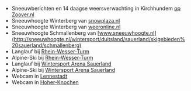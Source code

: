 
* Sneeuwberichten en 14 daagse weersverwachting in Kirchhundem [op Zoover.nl](http://www.zoover.nl/duitsland/noordrijn-westfalen-nordrhein-westfalen/kirchhundem/weer?scr=1)
* Sneeuwhoogte Winterberg van [snowplaza.nl](http://www.snowplaza.nl/duitsland/ferienwelt-winterberg/winterberg/sneeuwhoogte/)
* Sneeuwhoogte Winterberg van [weeronline.nl](http://wintersport.weeronline.nl/duitsland/winterberg/sneeuwhoogte/59)
* Sneeuwhoogte Schmallenberg van [www.sneeuwhoogte.nl](http://sneeuwhoogte.nl/wintersport/duitsland/sauerland/skigebieden%20sauerland/schmallenberg)
* Langlauf bij [Rhein-Wesser-Turm](http://www.nordicsport-arena.de/de/nsa/skigebiete/detail/rhein-weser-turm-9842)
* Alpine-Ski bij [Rhein-Wesser-Turm](http://www.wintersport-arena.de/nl/wsa/skigebiete/detail/rhein-weser-turm-9842)
* Langlauf bij [Wintersport Arena Sauerland](http://www.wintersport-arena.de/nl/nordisch/)
* Alpine-Ski bij [Wintersport Arena Sauerland](http://www.wintersport-arena.de/nl/alpin/)
* Webcam in [Lennestadt](http://www.skiregionen.com/skiregionen/deutschland/sauerland/kirchhundemrhein-weser-turm/thema/Webcam-Wetter.html)
* Webcam in [Hoher-Knochen](http://webcam.hoher-knochen.de/webcams/cam1_640.jpg)



